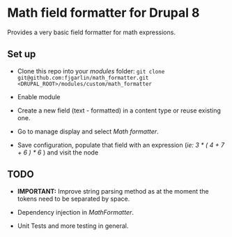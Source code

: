 # Math field formatter for Drupal 8

Provides a very basic field formatter for math expressions.
 
## Set up

- Clone this repo into your *modules* folder: 
`git clone git@github.com:fjgarlin/math_formatter.git 
<DRUPAL_ROOT>/modules/custom/math_formatter`

- Enable module

- Create a new field (text - formatted) in a content type or reuse existing one.

- Go to manage display and select *Math formatter*. 

- Save configuration, populate that field with an expression 
(*ie: 3 * ( 4 + 7 + 6 ) * 6* ) and visit the node

## TODO

- **IMPORTANT:** Improve string parsing method as at the moment the 
tokens need to be separated by space.

- Dependency injection in *MathFormatter*.

- Unit Tests and more testing in general.
